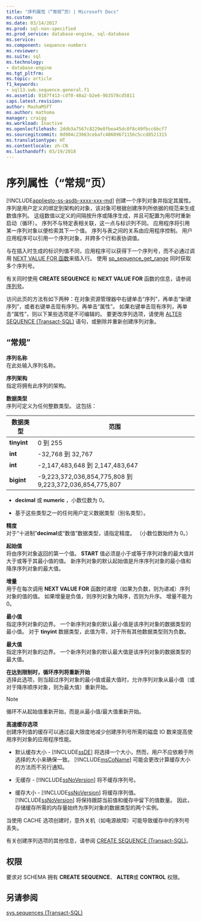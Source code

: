```yaml
---
title: "序列属性（“常规”页）| Microsoft Docs"
ms.custom: 
ms.date: 03/14/2017
ms.prod: sql-non-specified
ms.prod_service: database-engine, sql-database
ms.service: 
ms.component: sequence-numbers
ms.reviewer: 
ms.suite: sql
ms.technology:
- database-engine
ms.tgt_pltfrm: 
ms.topic: article
f1_keywords:
- sql13.swb.sequence.general.f1
ms.assetid: 0187f413-cdf0-48a2-b2e6-9b3578cd5811
caps.latest.revision: 
author: MashaMSFT
ms.author: mathoma
manager: craigg
ms.workload: Inactive
ms.openlocfilehash: 2ddb3a7567c8229e8fbea45dc0f8c49fbcc6bcf7
ms.sourcegitcommit: 0d904c23663cebafc48609671156c5ccd8521315
ms.translationtype: HT
ms.contentlocale: zh-CN
ms.lasthandoff: 03/19/2018
---
```

# <a name="sequence-properties-general-page"></a>序列属性（“常规”页）
[!INCLUDE[appliesto-ss-asdb-xxxx-xxx-md](../../includes/appliesto-ss-asdb-xxxx-xxx-md.md)]
  创建一个序列对象并指定其属性。 序列是用户定义的绑定到架构的对象，该对象可根据创建序列所依据的规范来生成数值序列。 这组数值以定义的间隔按升序或降序生成，并且可配置为用尽时重新启动（循环）。 序列不与特定表相关联，这一点与标识列不同。 应用程序将引用某一序列对象以便检索其下一个值。 序列与表之间的关系由应用程序控制。 用户应用程序可以引用一个序列对象，并跨多个行和表协调值。  
  
 与在插入时生成的标识列值不同，应用程序可以获得下一个序列号，而不必通过调用 [NEXT VALUE FOR 函数](../../t-sql/functions/next-value-for-transact-sql.md)来插入行。 使用 [sp_sequence_get_range](../../relational-databases/system-stored-procedures/sp-sequence-get-range-transact-sql.md) 同时获取多个序列号。  
  
 有关同时使用 **CREATE SEQUENCE** 和 **NEXT VALUE FOR** 函数的信息，请参阅 [序列号](../../relational-databases/sequence-numbers/sequence-numbers.md)。  
  
 访问此页的方法有如下两种：在对象资源管理器中右键单击“序列”，再单击“新建序列”，或者右键单击现有序列，再单击“属性”。 如果右键单击现有序列，再单击“属性”，则以下某些选项是不可编辑的。 要更改序列选项，请使用 [ALTER SEQUENCE (Transact-SQL)](../../t-sql/statements/alter-sequence-transact-sql.md) 语句，或删除并重新创建序列对象。  
  
## <a name="options"></a>“常规”  
 **序列名称**  
 在此处输入序列名称。  
  
 **序列架构**  
 指定将拥有此序列的架构。  
  
 **数据类型**  
 序列可定义为任何整数类型。 这包括：  
  
|数据类型|范围|  
|---------------|-----------|  
|**tinyint**|0 到 255|  
|**int**|-32,768 到 32,767|  
|**int**|-2,147,483,648 到 2,147,483,647|  
|**bigint**|-9,223,372,036,854,775,808 到 9,223,372,036,854,775,807|  
  
-   **decimal** 或 **numeric** ，小数位数为 0。  
  
-   基于这些类型之一的任何用户定义数据类型（别名类型）。  
  
 **精度**  
 对于“十进制”**decimal**或“数值”数据类型，请指定精度。 （小数位数始终为 0。）  
  
 **起始值**  
 将由序列对象返回的第一个值。 **START** 值必须是小于或等于序列对象的最大值并大于或等于其最小值的值。 新序列对象的默认起始值是升序序列对象的最小值和降序序列对象的最大值。  
  
 **增量**  
 用于在每次调用 **NEXT VALUE FOR** 函数时递增（如果为负数，则为递减）序列对象的值的值。 如果增量是负值，则序列对象为降序，否则为升序。 增量不能为 0。  
  
 **最小值**  
 指定序列对象的边界。 一个新序列对象的默认最小值是该序列对象的数据类型的最小值。 对于 **tinyint** 数据类型，此值为零，对于所有其他数据类型则为负数。  
  
 **最大值**  
 指定序列对象的边界。 一个新序列对象的默认最大值是该序列对象的数据类型的最大值。  
  
 **在达到限制时，循环序列将重新开始**  
 选择此选项，则当超过序列对象的最小值或最大值时，允许序列对象从最小值（或对于降序顺序对象，则为最大值）重新开始。  
  
> [!NOTE]  
>  循环不从起始值重新开始，而是从最小值/最大值重新开始。  
  
 **高速缓存选项**  
 创建序列值的缓存可以通过最大限度地减少创建序列号所需的磁盘 IO 数来提高使用序列对象的应用程序性能。  
  
-   默认缓存大小 - [!INCLUDE[ssDE](../../includes/ssde-md.md)] 将选择一个大小，然而，用户不应依赖于所选择的大小来确保一致。 [!INCLUDE[msCoName](../../includes/msconame-md.md)] 可能会更改计算缓存大小的方法而不另行通知。  
  
-   无缓存 - [!INCLUDE[ssNoVersion](../../includes/ssnoversion-md.md)] 将不缓存序列号。  
  
-   缓存大小 - [!INCLUDE[ssNoVersion](../../includes/ssnoversion-md.md)] 将缓存序列值。 [!INCLUDE[ssNoVersion](../../includes/ssnoversion-md.md)] 将保持跟踪当前值和缓存中留下的值数量。 因此，存储缓存所需的内存量始终为序列对象的数据类型的两个实例。  
  
 当使用 CACHE 选项创建时，意外关机（如电源故障）可能导致缓存中的序列号丢失。  
  
 有关创建序列选项的其他信息，请参阅 [CREATE SEQUENCE (Transact-SQL)](../../t-sql/statements/create-sequence-transact-sql.md)。  
  
## <a name="permissions"></a>权限  
 要求对 SCHEMA 拥有 **CREATE SEQUENCE**、 **ALTER**或 **CONTROL** 权限。  
  
## <a name="see-also"></a>另请参阅  
 [sys.sequences (Transact-SQL)](../../relational-databases/system-catalog-views/sys-sequences-transact-sql.md)  
  
  
